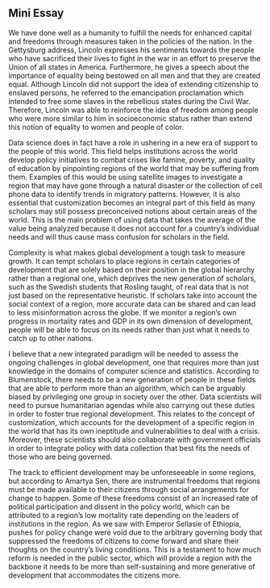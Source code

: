 ## Mini Essay

  We have done well as a humanity to fulfill the needs for enhanced capital and freedoms through measures taken in the policies of the nation. In the Gettysburg address, Lincoln expresses his sentiments towards the people who have sacrificed their lives to fight in the war in an effort to preserve the Union of all states in America. Furthermore, he gives a speech about the importance of equality being bestowed on all men and that they are created equal. Although Lincoln did not support the idea of extending citizenship to enslaved persons, he referred to the emancipation proclamation which intended to free some slaves in the rebellious states during the Civil War. Therefore, Lincoln was able to reinforce the idea of freedom among people who were more similar to him in socioeconomic status rather than extend this notion of equality to women and people of color. 

  Data science does in fact have a role in ushering in a new era of support to the people of this world. This field helps institutions across the world develop policy initiatives to combat crises like famine, poverty, and quality of education by pinpointing regions of the world that may be suffering from them. Examples of this would be using satellite images to investigate a region that may have gone through a natural disaster or the collection of cell phone data to identify trends in migratory patterns. However, it is also essential that customization becomes an integral part of this field as many scholars may still possess preconceived notions about certain areas of the world. This is the main problem of using data that takes the average of the value being analyzed because it does not account for a country’s individual needs and will thus cause mass confusion for scholars in the field. 

  Complexity is what makes global development a tough task to measure growth. It can tempt scholars to place regions in certain categories of development that are solely based on their position in the global hierarchy rather than a regional one, which deprives the new generation of scholars, such as the Swedish students that Rosling taught, of real data that is not just based on the representative heuristic. If scholars take into account the social context of a region, more accurate data can be shared and can lead to less misinformation across the globe. If we monitor a region’s own progress in mortality rates and GDP in its own dimension of development, people will be able to focus on its needs rather than just what it needs to catch up to other nations. 

  I believe that a new integrated paradigm will be needed to assess the ongoing challenges in global development, one that requires more than just knowledge in the domains of computer science and statistics. According to Blumenstock, there needs to be a new generation of people in these fields that are able to perform more than an algorithm, which can be arguably biased by privileging one group in society over the other. Data scientists will need to pursue humanitarian agendas while also carrying out these duties in order to foster true regional development. This relates to the concept of customization, which accounts for the development of a specific region in the world that has its own ineptitude and vulnerabilities to deal with a crisis. Moreover, these scientists should also collaborate with government officials in order to integrate policy with data collection that best fits the needs of those who are being governed. 

  The track to efficient development may be unforeseeable in some regions, but according to Amartya Sen, there are instrumental freedoms that regions must be made available to their citizens through social arrangements for change to happen. Some of these freedoms consist of an increased rate of political participation and dissent in the policy world, which can be attributed to a region’s low mortality rate depending on the leaders of institutions in the region. As we saw with Emperor Sellasie of Ethiopia, pushes for policy change were void due to the arbitrary governing body that suppressed the freedoms of citizens to come forward and share their thoughts on the country’s living conditions. This is a testament to how much reform is needed in the public sector, which will provide a region with the backbone it needs to be more than self-sustaining and more generative of development that accommodates the citizens more. 
